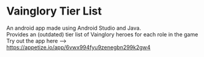 # Vainglory Tier List
An android app made using Android Studio and Java.  
Provides an (outdated) tier list of Vainglory heroes for each role in the game  
Try out the app here --> https://appetize.io/app/6vwx994fyu9zenegbn299k2gw4
